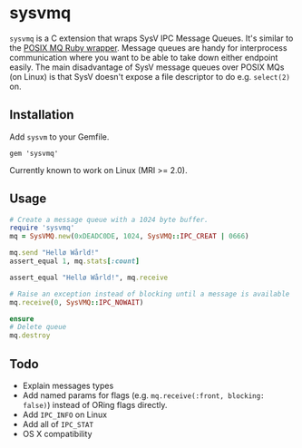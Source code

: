 # sysvmq

`sysvmq` is a C extension that wraps SysV IPC Message Queues. It's similar to
the [POSIX MQ Ruby wrapper](https://github.com/Sirupsen/posix-mqueue). Message
queues are handy for interprocess communication where you want to be able to
take down either endpoint easily. The main disadvantage of SysV message queues
over POSIX MQs (on Linux) is that SysV doesn't expose a file descriptor to do
e.g. `select(2)` on.

## Installation

Add `sysvm` to your Gemfile.

`gem 'sysvmq'`

Currently known to work on Linux (MRI >= 2.0).

## Usage

```ruby
# Create a message queue with a 1024 byte buffer.
require 'sysvmq'
mq = SysVMQ.new(0xDEADC0DE, 1024, SysVMQ::IPC_CREAT | 0666)

mq.send "Hellø Wårld!"
assert_equal 1, mq.stats[:count]

assert_equal "Hellø Wårld!", mq.receive

# Raise an exception instead of blocking until a message is available
mq.receive(0, SysVMQ::IPC_NOWAIT)

ensure
# Delete queue
mq.destroy
```

## Todo

* Explain messages types
* Add named params for flags (e.g. `mq.receive(:front, blocking: false)`)
  instead of ORing flags directly.
* Add `IPC_INFO` on Linux
* Add all of `IPC_STAT`
* OS X compatibility

